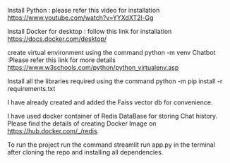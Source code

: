 Install Python : please refer this video for installation https://www.youtube.com/watch?v=YYXdXT2l-Gg

Install Docker for desktop : follow this link for installation https://docs.docker.com/desktop/

create virtual environment using the command python -m venv Chatbot :Please refer this link for more details https://www.w3schools.com/python/python_virtualenv.asp

Install all the libraries required using the command python -m pip install -r requirements.txt

I have already created and added the Faiss vector db for convenience. 

I have used docker container of Redis DataBase for storing Chat history. Please find the details of creating Docker Image on https://hub.docker.com/_/redis.

To run the project run the command streamlit run app.py in the terminal after cloning the repo and installing all dependencies.


